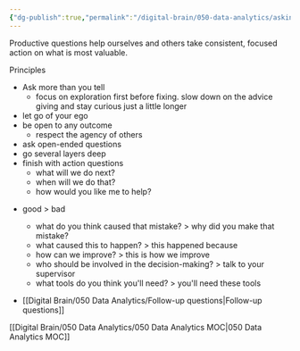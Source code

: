 ```yaml
---
{"dg-publish":true,"permalink":"/digital-brain/050-data-analytics/asking-productive-questions/"}
---
```


Productive questions help ourselves and others take consistent, focused action on what is most valuable.

Principles
- Ask more than you tell
	- focus on exploration first before fixing. slow down on the advice giving and stay curious just a little longer
- let go of your ego
- be open to any outcome
	- respect the agency of others
- ask open-ended questions
- go several layers deep
- finish with action questions
	- what will we do next?
	- when will we do that?
	- how would you like me to help?

* good > bad
	* what do you think caused that mistake? > why did you make that mistake?
	* what caused this to happen? > this happened because
	* how can we improve? > this is how we improve
	* who should be involved in the decision-making? > talk to your supervisor
	* what tools do you think you'll need? > you'll need these tools

* [[Digital Brain/050 Data Analytics/Follow-up questions\|Follow-up questions]]

[[Digital Brain/050 Data Analytics/050 Data Analytics MOC\|050 Data Analytics MOC]]